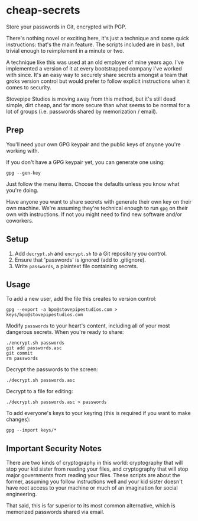 # cheap-secrets #

Store your passwords in Git, encrypted with PGP.

There's nothing novel or exciting here, it's just a technique and some quick
instructions: that's the main feature. The scripts included are in bash, but
trivial enough to reimplement in a minute or two.

A technique like this was used at an old employer of mine years ago. I've
implemented a version of it at every bootstrapped company I've worked with
since. It's an easy way to securely share secrets amongst a team that groks
version control but would prefer to follow explicit instructions when it comes
to security.

Stovepipe Studios is moving away from this method, but it's still dead simple,
dirt cheap, and far more secure than what seems to be normal for a lot of groups 
(i.e. passwords shared by memorization / email).


## Prep ##

You'll need your own GPG keypair and the public keys of anyone you're working
with.

If you don't have a GPG keypair yet, you can generate one using:

    gpg --gen-key

Just follow the menu items. Choose the defaults unless you know what you're
doing.

Have anyone you want to share secrets with generate their own key on their
own machine. We're assuming they're technical enough to run `gpg` on their own
with instructions. If not you might need to find new software and/or coworkers.


## Setup ##

1. Add `decrypt.sh` and `encrypt.sh` to a Git repository you control.
2. Ensure that 'passwords' is ignored (add to .gitignore).
3. Write `passwords`, a plaintext file containing secrets.


## Usage

To add a new user, add the file this creates to version control:

    gpg --export -a bpo@stovepipestudios.com > keys/bpo@stovepipestudios.com

Modify `passwords` to your heart's content, including all of your most dangerous
secrets. When you're ready to share:

    ./encrypt.sh passwords
    git add passwords.asc
    git commit
    rm passwords

Decrypt the passwords to the screen:

    ./decrypt.sh passwords.asc

Decrypt to a file for editing:

    ./decrypt.sh passwords.asc > passwords

To add everyone's keys to your keyring (this is required if you want to make
changes):

    gpg --import keys/*


## Important Security Notes

There are two kinds of cryptography in this world: cryptography that will stop
your kid sister from reading your files, and cryptography that will stop major
governments from reading your files. These scripts are about the former,
assuming you follow instructions well and your kid sister doesn't have root
access to your machine or much of an imagination for social engineering.

That said, this is far superior to its most common alternative, which is
memorized passwords shared via email.
